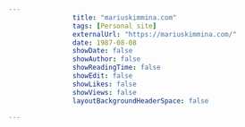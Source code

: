 ---
                title: "mariuskimmina.com"
                tags: [Personal site]
                externalUrl: "https://mariuskimmina.com/"
                date: 1987-08-08
                showDate: false
                showAuthor: false
                showReadingTime: false
                showEdit: false
                showLikes: false
                showViews: false
                layoutBackgroundHeaderSpace: false
                ---
